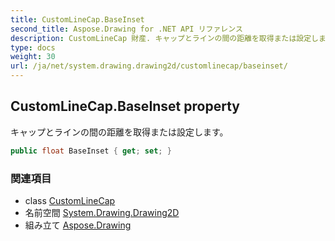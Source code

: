 ```yaml
---
title: CustomLineCap.BaseInset
second_title: Aspose.Drawing for .NET API リファレンス
description: CustomLineCap 財産. キャップとラインの間の距離を取得または設定します
type: docs
weight: 30
url: /ja/net/system.drawing.drawing2d/customlinecap/baseinset/
---
```

## CustomLineCap.BaseInset property

キャップとラインの間の距離を取得または設定します。

```csharp
public float BaseInset { get; set; }
```

### 関連項目

* class [CustomLineCap](../)
* 名前空間 [System.Drawing.Drawing2D](../../customlinecap/)
* 組み立て [Aspose.Drawing](../../../)


